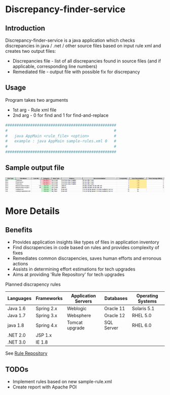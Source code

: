 # Discrepancy-finder-service

## Introduction
Discrepancy-finder-service is a java application which checks discrepancies in java / .net / other source files based on input rule xml and creates two output files:
 -  Discrepancies file - list of all discrepancies found in source files (and if applicable, corresponding line numbers)
 -  Remediated file - output file with possible fix for discrepancy


## Usage

Program takes two arguments

 - 1st arg - Rule xml file
 - 2nd arg -  0 for find and 1 for find-and-replace


```sh
#################################################
#                                               #
#   java AppMain <rule_file> <option>           #
#   example : java AppMain sample-rules.xml 0   #	
#                                               #	
#################################################
```

## Sample output file
![Screenshot](sample-output.png)

# More Details

## Benefits

 - Provides application insights like types of files in application inventory
 - Find discrapencies in code based on rules and provides complexity of fixes
 - Remediates common discrapencies, saves human efforts and erronous actions
 - Assists in determining effort estimations for tech upgrades
 - Aims at providing 'Rule Repository' for tech upgrades 
 
Planned discrapency rules


| Languages | Frameworks | Application Servers | Databases | Operating Systems |
| --------- | ---------- | ------------------- | --------- | ----------------- |
| Java 1.6 | Spring 2.x | Weblogic | Oracle 11 | Solaris 5.1 |
| Java 1.7 | Spring 3.x | Websphere | Oracle 12 | RHEL 5.0 |
| java 1.8 | Spring 4.x | Tomcat upgrade| SQL Server | RHEL 6.0 |
| .NET 2.0 | JSP 1.x | | | 
| .NET 3.0 | IE 1.8 | | |

See  [Rule Repository](https://github.com/jeevanatigre/discrepancy-finder-service/tree/master/rule-repository)


## TODOs

 - Implement rules based on new sample-rule.xml
 - Create report with Apache POI

